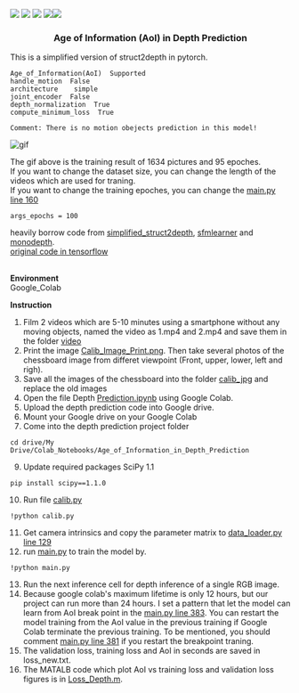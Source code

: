 ![](https://img.shields.io/badge/Python-3.6.9-blue) ![](https://img.shields.io/badge/PyTorch-1.0-yellow) ![](https://img.shields.io/badge/CUDA-9.0-orange) ![](https://img.shields.io/badge/OpenCV_Python-4.1.2-red)![](https://img.shields.io/badge/SciPy-1.1-green)
### <p align="center">Age of Information (AoI) in Depth Prediction</p>  

This is a simplified version of struct2depth in pytorch.  
```
Age_of_Information(AoI)  Supported
handle_motion  False
architecture    simple
joint_encoder  False
depth_normalization  True
compute_minimum_loss  True

Comment: There is no motion obejects prediction in this model!
```
![gif](./misc/rst.gif)  

The gif above is the training result of 1634 pictures and 95 epoches. 
<br> 
If you want to change the dataset size, you can change the length of the videos which are used for traning.<br> 
If you want to change the training epoches, you can change the [main.py line 160](https://github.com/szl0144/Age_of_Information_in_Depth_Prediction/blob/47d4acc799c0d061810acd17756382727793546f/main.py#L160)
``` 
args_epochs = 100
``` 

heavily borrow code from [simplified_struct2depth](https://github.com/necroen/simplified_struct2depth), [sfmlearner](https://github.com/ClementPinard/SfmLearner-Pytorch) and [monodepth](https://github.com/ClubAI/MonoDepth-PyTorch).  
[original code in tensorflow](https://github.com/tensorflow/models/tree/master/research/struct2depth)  
<br>

**Environment**  
Google_Colab 
<br>  

**Instruction**  

1. Film 2 videos which are 5-10 minutes using a smartphone without any moving objects, named the video as 1.mp4 and 2.mp4 and save them in the folder [video](https://github.com/szl0144/Age_of_Information_in_Depth_Prediction/tree/master/video) <br />
2. Print the image [Calib_Image_Print.png](https://github.com/szl0144/Age_of_Information_in_Depth_Prediction/blob/master/calib_jpg/Calib_Image_Print.png). Then take several photos of the chessboard image from differet viewpoint (Front, upper, lower, left and righ).  <br />
4. Save all the images of the chessboard into the folder [calib_jpg](https://github.com/szl0144/Age_of_Information_in_Depth_Prediction/tree/master/calib_jpg) and replace the old images  <br />
5. Open the file Depth [Prediction.ipynb](https://github.com/szl0144/Age_of_Information_in_Depth_Prediction/blob/master/Depth_Prediction.ipynb) using Google Colab. <br />
6. Upload the depth prediction code into Google drive. <br />
7. Mount your Google drive on your Google Colab <br />
8. Come into the depth prediction project folder <br />
```
cd drive/My Drive/Colab_Notebooks/Age_of_Information_in_Depth_Prediction 
``` 
9. Update required packages SciPy 1.1 <br />
```
pip install scipy==1.1.0    
``` 
10. Run file [calib.py](https://github.com/szl0144/Age_of_Information_in_Depth_Prediction/blob/master/calib.py) <br />
```
!python calib.py 
``` 
11. Get camera intrinsics and copy the parameter matrix to [data_loader.py line 129](https://github.com/szl0144/Age_of_Information_in_Depth_Prediction/blob/master/data_loader.py#L129) <br />
12. run [main.py](https://github.com/szl0144/Age_of_Information_in_Depth_Prediction/blob/master/main.py) to train the model by.<br />
``` 
!python main.py
``` 
13. Run the next inference cell for depth inference of a single RGB image.<br />
14. Because google colab's maximum lifetime is only 12 hours, but our project can run more than 24 hours. I set a pattern that let the model can learn from AoI break point in the [main.py line 383](https://github.com/szl0144/Age_of_Information_in_Depth_Prediction/blob/47d4acc799c0d061810acd17756382727793546f/main.py#L383). You can restart the model training from the AoI value in the previous training if Google Colab terminate the previous training. To be mentioned, you should comment [main.py line 381](https://github.com/szl0144/Age_of_Information_in_Depth_Prediction/blob/47d4acc799c0d061810acd17756382727793546f/main.py#L381) if you restart the breakpoint traning.<br />
15. The validation loss, training loss and AoI in seconds are saved in loss_new.txt.<br />
16. The MATALB code which plot AoI vs training loss and validation loss figures is in [Loss_Depth.m](https://github.com/szl0144/Age_of_Information_in_Depth_Prediction/blob/master/MATLAB/Loss_Depth.m)</i>.





